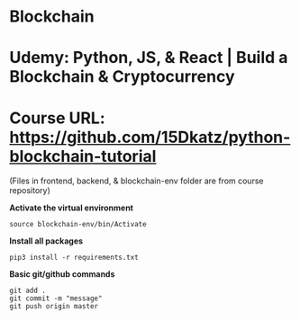 # Blockchain
# Udemy: Python, JS, & React | Build a Blockchain & Cryptocurrency
# Course URL: https://github.com/15Dkatz/python-blockchain-tutorial

(Files in frontend, backend, & blockchain-env folder are from course repository)

**Activate the virtual environment**

```
source blockchain-env/bin/Activate
```

**Install all packages**
```
pip3 install -r requirements.txt
```

**Basic git/github commands**
```
git add .
git commit -m "message"
git push origin master
```
